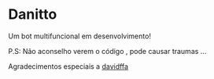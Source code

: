 # Danitto
Um bot multifuncional em desenvolvimento!


P.S: Não aconselho verem o código , pode causar traumas ...

Agradecimentos especiais a [davidffa](https://github.com/davidffa)
